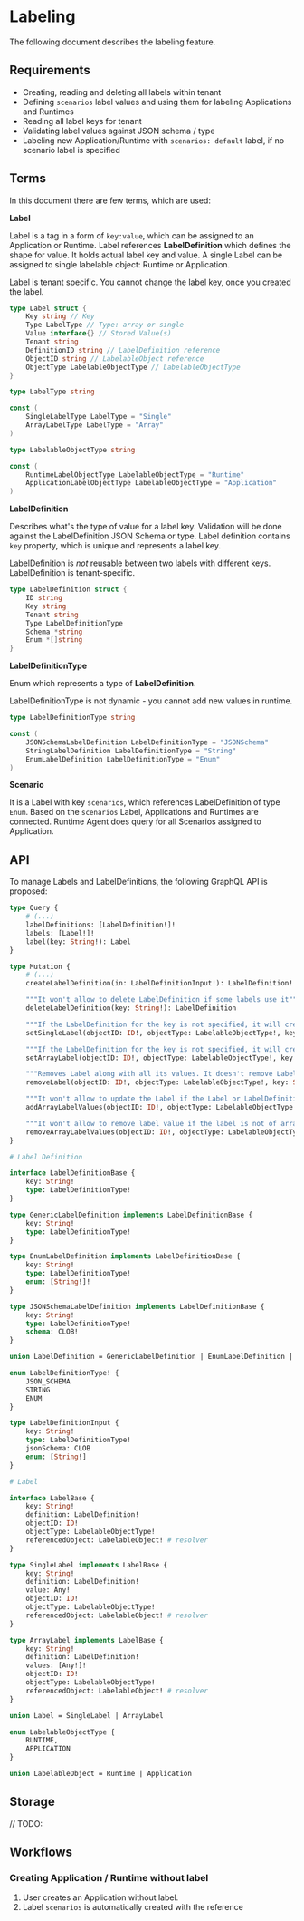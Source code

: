 # Labeling

The following document describes the labeling feature.

## Requirements

- Creating, reading and deleting all labels within tenant
- Defining `scenarios` label values and using them for labeling Applications and Runtimes
- Reading all label keys for tenant
- Validating label values against JSON schema / type
- Labeling new Application/Runtime with `scenarios: default` label, if no scenario label is specified

## Terms

In this document there are few terms, which are used:

**Label**

Label is a tag in a form of `key:value`, which can be assigned to an Application or Runtime. Label references **LabelDefinition** which defines the shape for value.
It holds actual label key and value. A single Label can be assigned to single labelable object: Runtime or Application.

Label is tenant specific. You cannot change the label key, once you created the label.

```go
type Label struct {
    Key string // Key
    Type LabelType // Type: array or single
    Value interface{} // Stored Value(s)
    Tenant string
    DefinitionID string // LabelDefinition reference
    ObjectID string // LabelableObject reference
    ObjectType LabelableObjectType // LabelableObjectType
}

type LabelType string

const (
    SingleLabelType LabelType = "Single"
    ArrayLabelType LabelType = "Array"
)

type LabelableObjectType string

const (
    RuntimeLabelObjectType LabelableObjectType = "Runtime"
    ApplicationLabelObjectType LabelableObjectType = "Application"
)
```

**LabelDefinition**

Describes what's the type of value for a label key. Validation will be done against the LabelDefinition JSON Schema or type.
Label definition contains `key` property, which is unique and represents a label key.

LabelDefinition is _not_ reusable between two labels with different keys. LabelDefinition is tenant-specific.

```go
type LabelDefinition struct {
    ID string
    Key string
    Tenant string
    Type LabelDefinitionType
    Schema *string
    Enum *[]string
}
```

**LabelDefinitionType**

Enum which represents a type of **LabelDefinition**.

LabelDefinitionType is not dynamic - you cannot add new values in runtime.

```go
type LabelDefinitionType string

const (
    JSONSchemaLabelDefinition LabelDefinitionType = "JSONSchema"
    StringLabelDefinition LabelDefinitionType = "String"
    EnumLabelDefinition LabelDefinitionType = "Enum"
)
```

**Scenario**

It is a Label with key `scenarios`, which references LabelDefinition of type `Enum`. Based on the `scenarios` Label, Applications and Runtimes are connected. Runtime Agent does query for all Scenarios assigned to Application.

## API

To manage Labels and LabelDefinitions, the following GraphQL API is proposed:

```graphql
type Query {
    # (...)
    labelDefinitions: [LabelDefinition!]!
    labels: [Label!]!
    label(key: String!): Label
}

type Mutation {
    # (...)
    createLabelDefinition(in: LabelDefinitionInput!): LabelDefinition!

    """It won't allow to delete LabelDefinition if some labels use it"""
    deleteLabelDefinition(key: String!): LabelDefinition

    """If the LabelDefinition for the key is not specified, it will create LabelDefinition to String"""
    setSingleLabel(objectID: ID!, objectType: LabelableObjectType!, key: String!, value: Any!): Label!

    """If the LabelDefinition for the key is not specified, it will create LabelDefinition to String"""
    setArrayLabel(objectID: ID!, objectType: LabelableObjectType!, key: String!, values: [Any!]!): Label!

    """Removes Label along with all its values. It doesn't remove LabelDefinition"""
    removeLabel(objectID: ID!, objectType: LabelableObjectType!, key: String!): Label!

    """It won't allow to update the Label if the Label or LabelDefinition for the key is missing."""
    addArrayLabelValues(objectID: ID!, objectType: LabelableObjectType!, key: String!, value: [Any!]!): Label!

    """It won't allow to remove label value if the label is not of array type"""
    removeArrayLabelValues(objectID: ID!, objectType: LabelableObjectType!, key: String!, values: [Any!]!): Label!
}

# Label Definition

interface LabelDefinitionBase {
    key: String!
    type: LabelDefinitionType!
}

type GenericLabelDefinition implements LabelDefinitionBase {
    key: String!
    type: LabelDefinitionType!
}

type EnumLabelDefinition implements LabelDefinitionBase {
    key: String!
    type: LabelDefinitionType!
    enum: [String!]!
}

type JSONSchemaLabelDefinition implements LabelDefinitionBase {
    key: String!
    type: LabelDefinitionType!
    schema: CLOB!
}

union LabelDefinition = GenericLabelDefinition | EnumLabelDefinition | JSONSchemaLabelDefinition

enum LabelDefinitionType! {
    JSON_SCHEMA
    STRING
    ENUM
}

type LabelDefinitionInput {
    key: String!
    type: LabelDefinitionType!
    jsonSchema: CLOB
    enum: [String!]
}

# Label

interface LabelBase {
    key: String!
    definition: LabelDefinition!
    objectID: ID!
    objectType: LabelableObjectType!
    referencedObject: LabelableObject! # resolver
}

type SingleLabel implements LabelBase {
    key: String!
    definition: LabelDefinition!
    value: Any!
    objectID: ID!
    objectType: LabelableObjectType!
    referencedObject: LabelableObject! # resolver
}

type ArrayLabel implements LabelBase {
    key: String!
    definition: LabelDefinition!
    values: [Any!]!
    objectID: ID!
    objectType: LabelableObjectType!
    referencedObject: LabelableObject! # resolver
}

union Label = SingleLabel | ArrayLabel

enum LabelableObjectType {
    RUNTIME,
    APPLICATION
}

union LabelableObject = Runtime | Application

```

## Storage

// TODO:

## Workflows

### Creating Application / Runtime without label

1. User creates an Application without label.
1. Label `scenarios` is automatically created with the reference
